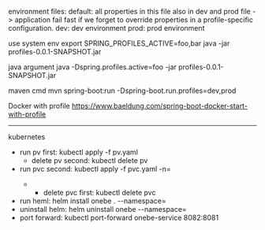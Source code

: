 environment files:
default: all properties in this file also in dev and prod file -> application fail fast if we forget to override properties in a profile-specific configuration.
dev: dev environment
prod: prod environment

use system env
export SPRING_PROFILES_ACTIVE=foo,bar
java -jar profiles-0.0.1-SNAPSHOT.jar

java argument
java -Dspring.profiles.active=foo -jar profiles-0.0.1-SNAPSHOT.jar

maven cmd
mvn spring-boot:run -Dspring-boot.run.profiles=dev,prod

Docker with profile https://www.baeldung.com/spring-boot-docker-start-with-profile

---
kubernetes
- run pv first: kubectl apply -f pv.yaml
    + delete pv second: kubectl delete pv
- run pvc second: kubectl apply -f pvc.yaml -n=<my-namespace>
    + + delete pvc first: kubectl delete pvc
- run heml: helm install onebe . --namespace=<my-namespace>
- uninstall helm: helm uninstall onebe --namespace=<my-namespace>
- port forward:  kubectl port-forward onebe-service 8082:8081

